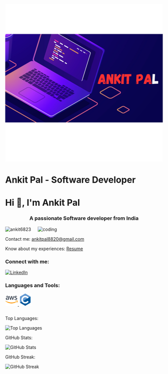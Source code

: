 <!DOCTYPE html>
<html>
<head>
    <img src="https://github.com/ankit6823/ankit6823/blob/Main/Your%20paragraph%20text.png" alt="Your Logo">
    <h1>Ankit Pal - Software Developer</h1>
</head>
<body>

<h1 style="text-align: left;">Hi 👋, I'm Ankit Pal</h1>
<h3 style="text-align: center;">A passionate Software developer from India</h3>

<img style="float: right;" alt="coding" width="400" src="https://user-images.githubusercontent.com/55389276/140866485-8fb1c876-9a8f-4d6a-98dc-08c4981eaf70.gif">

<p style="text-align: left;">
    <img src="https://komarev.com/ghpvc/?username=ankit6823&label=Profile%20views&color=0e75b6&style=flat" alt="ankit6823">
</p>

<p>Contact me: <a href="mailto:ankitpal8820@gmail.com">ankitpal8820@gmail.com</a></p>

<p>Know about my experiences: <a href="https://drive.google.com/file/d/1_Q4a2iTGCy_fD9newOF19LQ1MHS6OVZ2/view">Resume</a></p>

<h3 style="text-align: left;">Connect with me:</h3>
<p style="text-align: left;">
    <a href="https://www.linkedin.com/in/ankit-pal-b07685154/"target="_blank">
        <img src="https://raw.githubusercontent.com/rahuldkjain/github-profile-readme-generator/master/src/images/icons/Social/linked-in-alt.svg" alt="LinkedIn" height="30" width="40">
    </a>
</p>

<h3 style="text-align: left;">Languages and Tools:</h3>
<p style="text-align: left;">
    <a href="https://aws.amazon.com" target="_blank" rel="noreferrer">
        <img src="https://raw.githubusercontent.com/devicons/devicon/master/icons/amazonwebservices/amazonwebservices-original-wordmark.svg" alt="AWS" width="40" height="40"/>
    </a>
    <a href="https://www.cprogramming.com/" target="_blank" rel="noreferrer">
        <img src="https://raw.githubusercontent.com/devicons/devicon/master/icons/c/c-original.svg" alt="C" width="40" height="40"/>
    </a>
    <!-- Add more language and tool icons here -->
</p>

<div style="clear: both;"></div>

<div>
    <p>Top Languages:</p>
    <img src="https://github-readme-stats.vercel.app/api/top-langs?username=ankit6823&show_icons=true&locale=en&layout=compact" alt="Top Languages">
</div>

<div>
    <p>GitHub Stats:</p>
    <img src="https://github-readme-stats.vercel.app/api?username=ankit6823&show_icons=true&locale=en" alt="GitHub Stats">
</div>

<div>
    <p>GitHub Streak:</p>
    <img src="https://github-readme-streak-stats.herokuapp.com/?user=ankit6823" alt="GitHub Streak">
</div>

</body>
</html>
